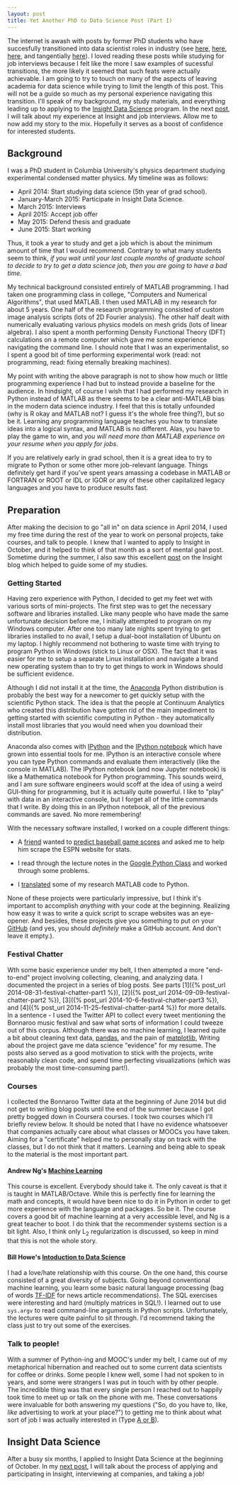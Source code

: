 ```yaml
---
layout: post
title: Yet Another PhD to Data Science Post (Part I)
---
```


The internet is awash with posts by former PhD students who have succesfully transitioned into data scientist roles in industry (see <a href="https://warrenmar.wordpress.com/2013/08/03/beginning-data-scientist/" target="_blank">here</a>, <a href="http://treycausey.com/getting_started.html">here</a>, <a href="http://womeninastronomy.blogspot.com/2013/01/datascience.html" target="_blank">here</a>, and tangentially <a href="https://www.chrisstucchio.com/blog/2012/leaving_academia.html" target="_blank">here</a>). I loved reading these posts while studying for job interviews because I felt like the more I saw examples of sucessful transitions, the more likely it seemed that such feats were actually achievable. I am going to try to touch on many of the aspects of leaving academia for data science while trying to limit the length of this post. This will not be a guide so much as my personal experience navigating this transition. I'll speak of my background, my study materials, and everything leading up to applying to the <a href="http://www.insightdatascience.com" target="_blank">Insight Data Science</a> program. In the next [post]({{page.next.url}}), I will talk about my experience at Insight and job interviews. Allow me to now add my story to the mix. Hopefully it serves as a boost of confidence for interested students.


## Background

I was a PhD student in Columbia University's physics department studying experimental condensed matter physics. My timeline was as follows:

- April 2014: Start studying data science (5th year of grad school).
- January-March 2015: Participate in Insight Data Science.
- March 2015: Interviews
- April 2015: Accept job offer
- May 2015: Defend thesis and graduate
- June 2015: Start working

Thus, it took a year to study and get a job which is about the minimum amount of time that I would recommend. Contrary to what many students seem to think, *if you wait until your last couple months of graduate school to decide to try to get a data science job, then you are going to have a bad time.*

My technical background consisted entirely of MATLAB programming. I had taken one programming class in college, "Computers and Numerical Algorithms", that used MATLAB. I then used MATLAB in my research for about 5 years. One half of the research programming consisted of custom image analysis scripts (lots of 2D Fourier analysis). The other half dealt with numerically evaluating various physics models on mesh grids (lots of linear algebra). I also spent a month performing Density Functional Theory (DFT) calculations on a remote computer which gave me some experience navigating the command line. I should note that I was an experimentalist, so I spent a good bit of time performing experimental work (read: not programming, read: fixing eternally breaking machines).

My point with writing the above paragraph is not to show how much or little programming experience I had but to instead provide a baseline for the audience. In hindsight, of course I wish that I had performed my research in Python instead of MATLAB as there seems to be a clear anti-MATLAB bias in the modern data science industry. I feel that this is totally unfounded (why is R okay and MATLAB not? I guess it's the whole free thing?), but so be it. Learning any programming language teaches you how to translate ideas into a logical syntax, and MATLAB is no different. Alas, you have to play the game to win, and *you will need more than MATLAB experience on your resume when you apply for jobs.*

If you are relatively early in grad school, then it is a great idea to try to migrate to Python or some other more job-relevant language. Things definitely get hard if you've spent years amassing a codebase in MATLAB or FORTRAN or ROOT or IDL or IGOR or any of these other capitalized legacy languages and you have to produce results fast.

## Preparation

After making the decision to go "all in" on data science in April 2014, I used my free time during the rest of the year to work on personal projects, take courses, and talk to people. I knew that I wanted to apply to Insight in October, and it helped to think of that month as a sort of mental goal post. Sometime during the summer, I also saw this excellent <a href="http://insightdatascience.com/blog/preparing_for_insight.html" target="_blank">post</a> on the Insight blog which helped to guide some of my studies.

### Getting Started

Having zero experience with Python, I decided to get my feet wet with various sorts of mini-projects. The first step was to get the necessary software and libraries installed. Like many people who have made the same unfortunate decision before me, I initially attempted to program on my Windows computer. After one too many late nights spent trying to get libraries installed to no avail, I setup a dual-boot installation of Ubuntu on my laptop. I highly recommend not bothering to waste time with trying to program Python in Windows (stick to Linux or OSX). The fact that it was easier for me to setup a separate Linux installation and navigate a brand new operating system than to try to get things to work in Windows should be sufficient evidence.

Although I did not install it at the time, the <a href="https://store.continuum.io/cshop/anaconda/" target="_blank">Anaconda</a> Python distribution is probably the best way for a newcomer to get quickly setup with the scientific Python stack. The idea is that the people at Continuum Analytics who created this distribution have gotten rid of the main impediment to getting started with scientific computing in Python - they automatically install most libraries that you would need when you download their distribution.

Anaconda also comes with <a href="http://ipython.org/" target="_blank">IPython</a> and the <a href="http://ipython.org/notebook.html" target="_blank">IPython notebook</a> which have grown into essential tools for me. IPython is an interactive console where you can type Python commands and evaluate them interactively (like the console in MATLAB). The IPython notebook (and now Jupyter notebook) is like a Mathematica notebook for Python programming. This sounds weird, and I am sure software engineers would scoff at the idea of using a weird GUI-thing for programming, but it is actually quite powerful. I like to "play" with data in an interactive console, but I forget all of the little commands that I write. By doing this in an IPython notebook, all of the previous commands are saved. No more remembering!

With the necessary software installed, I worked on a couple different things:

- A <a href="http://aaronroberts.squarespace.com/" target="_blank">friend</a> wanted to <a href="https://github.com/robertsaj2/BaseballProject" target="_blank">predict baseball game scores</a> and asked me to help him scrape the ESPN website for stats.

- I read through the lecture notes in the <a href="https://developers.google.com/edu/python/?hl=en" target="_blank">Google Python Class</a> and worked through some problems.

- I <a href="https://github.com/EthanRosenthal/stm-routines/tree/master/lifeas-tightbinding" target="_blank">translated</a> some of my research MATLAB code to Python.

None of these projects were particularly impressive, but I think it's important to accomplish *anything* with your code at the beginning. Realizing how easy it was to write a quick script to scrape websites was an eye-opener. And besides, these projects give you something to put on your <a href="https://www.github.com" target="_blank">GitHub</a> (and yes, you should *definitely* make a GitHub account. And don't leave it empty.).

### Festival Chatter

Wth some basic experience under my belt, I then attempted a more "end-to-end" project involving collecting, cleaning, and analyzing data. I documented the project in a series of blog posts. See parts [1]({% post_url 2014-08-31-festival-chatter-part1 %}), [2]({% post_url 2014-09-09-festival-chatter-part2 %}), [3]({% post_url 2014-10-6-festival-chatter-part3 %}), and [4]({% post_url 2014-11-25-festival-chatter-part4 %}) for more details. In a sentence - I used the Twitter API to collect every tweet mentioning the Bonnaroo music festival and saw what sorts of information I could tweeze out of this corpus. Although there was no machine learning, I learned quite a bit about cleaning text data, <a href="http://pandas.pydata.org/" target="_blank">pandas</a>, and the pain of <a href="http://matplotlib.org/" target="_blank">matplotlib</a>, Writing about the project gave me data science "evidence" for my resume. The posts also served as a good motivation to stick with the projects, write reasonably clean code, and spend time perfecting visualizations (which was probably the most time-consuming part!).

### Courses

I collected the Bonnaroo Twitter data at the beginning of June 2014 but did not get to writing blog posts until the end of the summer because I got pretty bogged down in Coursera courses. I took two courses which I'll briefly review below. It should be noted that I have no evidence whatsoever that companies actually care about what classes or MOOCs you have taken. Aiming for a "certificate" helped me to personally stay on track with the classes, but I do not think that it matters. Learning and being able to speak to the material is the most important part.

#### Andrew Ng's <a href="https://www.coursera.org/learn/machine-learning" target="_blank">Machine Learning</a>
This course is excellent. Everybody should take it. The only caveat is that it is taught in MATLAB/Octave. While this is perfectly fine for learning the math and concepts, it would have been nice to do it in Python in order to get more experience with the language and packages. So be it. The course covers a good bit of machine learning at a very accessible level, and Ng is a great teacher to boot. I do think that the recommender systems section is a bit light. Also, I think only L<sub>2</sub> regularization is discussed, so keep in mind that this is not the whole story.

#### Bill Howe's <a href="https://www.coursera.org/course/datasci" target="_blank">Intoduction to Data Science</a>
I had a love/hate relationship with this course. On the one hand, this course consisted of a great diversity of subjects. Going beyond conventional machine learning, you learn some basic natural language processing (bag of words <a href="https://en.wikipedia.org/wiki/Tf%E2%80%93idf" target="_blank">TF-IDF</a> for news article recommendations). The SQL exercises were interesting and hard (multiply matrices in SQL!). I learned out to use ```sys.argv``` to read command-line arguments in Python scripts. Unfortunately, the lectures were quite painful to sit through. I'd recommend taking the class just to try out some of the exercises.

### Talk to people!

With a summer of Python-ing and MOOC's under my belt, I came out of my metaphorical hibernation and reached out to some current data scientists for coffee or drinks. Some people I knew well, some I had not spoken to in years, and some were strangers I was put in touch with by other people. The incredible thing was that every single person I reached out to happily took time to meet up or talk on the phone with me. These conversations were invaluable for both answering my questions ("So, do you have to, like, *like* advertising to work at your place?") to getting me to think about what sort of job I was actually interested in (Type <a href="https://medium.com/@rchang/my-two-year-journey-as-a-data-scientist-at-twitter-f0c13298aee6" target="_blank">A or B</a>).

## Insight Data Science

After a busy six months, I applied to Insight Data Science at the beginning of October. In my [next post]({{page.next.url}}), I will talk about the process of applying and participating in Insight, interviewing at companies, and taking a job!